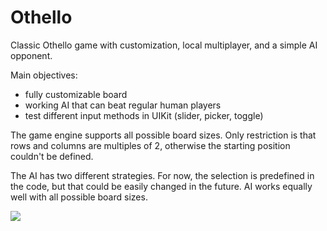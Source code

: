 # Othello
Classic Othello game with customization, local multiplayer, and a simple AI opponent.

Main objectives:
- fully customizable board
- working AI that can beat regular human players
- test different input methods in UIKit (slider, picker, toggle)

The game engine supports all possible board sizes. Only restriction is that rows and columns are multiples of 2, otherwise the starting position couldn't be defined.

The AI has two different strategies. For now, the selection is predefined in the code, but that could be easily changed in the future. AI works equally well with all possible board sizes.

![](Pictures/othello.gif)

